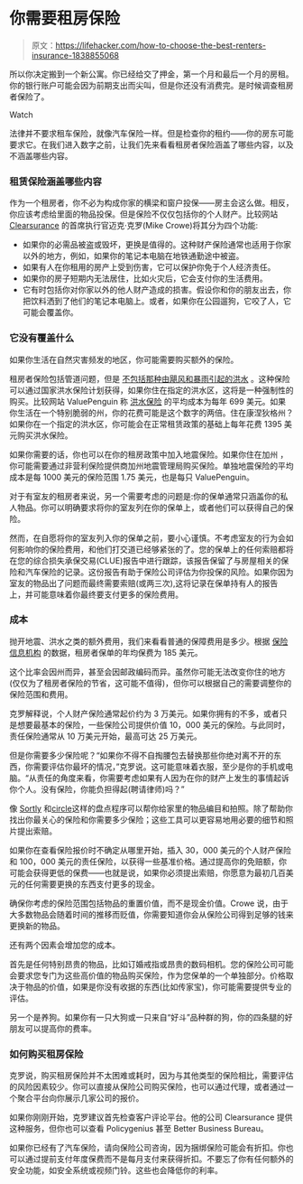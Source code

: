 # 你需要租房保险

> 原文：<https://lifehacker.com/how-to-choose-the-best-renters-insurance-1838855068>

所以你决定搬到一个新公寓。你已经给交了押金，第一个月和最后一个月的房租。你的银行账户可能会因为前期支出而尖叫，但是你还没有消费完。是时候调查租房者保险了。

Watch

法律并不要求租车保险，就像汽车保险一样。但是检查你的租约——你的房东可能要求它。在我们进入数字之前，让我们先来看看租房者保险涵盖了哪些内容，以及不涵盖哪些内容。

### **租赁保险涵盖哪些内容**

作为一个租房者，你不必为构成你家的横梁和窗户投保——房主会这么做。相反，你应该考虑给里面的物品投保。但是保险不仅仅包括你的个人财产。比较网站 [Clearsurance](https://clearsurance.com/) 的首席执行官迈克·克罗(Mike Crowe)将其分为四个功能:

*   如果你的必需品被盗或毁坏，更换是值得的。这种财产保险通常也适用于你家以外的地方，例如，如果你的笔记本电脑在地铁通勤途中被盗。
*   如果有人在你租用的房产上受到伤害，它可以保护你免于个人经济责任。
*   如果你的房子短期内无法居住，比如火灾后，它会支付你的生活费用。
*   它有时包括你对你家以外的他人财产造成的损害。假设你和你的朋友出去，你把饮料洒到了他们的笔记本电脑上。或者，如果你在公园遛狗，它咬了人，它可能会覆盖你。

### **它没有覆盖什么**

如果你生活在自然灾害频发的地区，你可能需要购买额外的保险。

租房者保险包括管道问题，但是 [不包括那种由飓风和暴雨引起的洪水](https://twocents.lifehacker.com/what-you-need-to-know-about-flood-insurance-1829264445) 。这种保险可以通过国家洪水保险计划获得，如果你住在指定的洪水区，这将是一种强制性的购买。比较网站 ValuePenguin 称 [洪水保险](https://www.valuepenguin.com/average-cost-flood-insurance) 的平均成本为每年 699 美元。如果你生活在一个特别脆弱的州，你的花费可能是这个数字的两倍。住在康涅狄格州？如果你在一个指定的洪水区，你可能会在正常租赁政策的基础上每年花费 1395 美元购买洪水保险。

如果你需要的话，你也可以在你的租房政策中加入地震保险。如果你住在加州 ，你可能需要通过非营利保险提供商加州地震管理局购买保险。单独地震保险的平均成本是每 1000 美元的保险范围 1.75 美元，也是每只 ValuePenguin。

对于有室友的租房者来说，另一个需要考虑的问题是:你的保单通常只涵盖你的私人物品。你可以明确要求将你的室友列在你的保单上，或者他们可以获得自己的保险。

然而，在自愿将你的室友列入你的保单之前，要小心谨慎。不考虑室友的行为会如何影响你的保险费用，和他们打交道已经够紧张的了。您的保单上的任何索赔都将在您的综合损失承保交易(CLUE)报告中进行跟踪，该报告保留了与房屋相关的保险和汽车保险的记录。这份报告有助于保险公司评估为你投保的风险。如果你因为室友的物品出了问题而最终需要索赔(或两三次),这将记录在保单持有人的报告上，并可能意味着你最终要支付更多的保险费用。

### **成本**

抛开地震、洪水之类的额外费用，我们来看看普通的保障费用是多少。根据 [保险信息机构](https://www.iii.org/fact-statistic/facts-statistics-homeowners-and-renters-insurance) 的数据，租房者保单的年均保费为 185 美元。

这个比率会因州而异，甚至会因邮政编码而异。虽然你可能无法改变你住的地方(仅仅为了租房者保险的节省，这可能不值得)，但你可以根据自己的需要调整你的保险范围和费用。

克罗解释说，个人财产保险通常起价约为 3 万美元。如果你拥有的不多，或者只是想要最基本的保险，一些保险公司提供价值 10，000 美元的保险。与此同时，责任保险通常从 10 万美元开始，最高可达 25 万美元。

但是你需要多少保险呢？“如果你不得不自掏腰包去替换那些你绝对离不开的东西，你需要评估你最坏的情况，”克罗说。这可能意味着衣服，至少是你的手机或电脑。“从责任的角度来看，你需要考虑如果有人因为在你的财产上发生的事情起诉你个人。没有保险，你能负担得起(聘请律师)吗？”

像 [Sortly](https://www.sortly.com/pricing/) 和[circle](https://apps.apple.com/ca/app/encircle/id604527488)这样的盘点程序可以帮你给家里的物品编目和拍照。除了帮助你找出你最关心的保险和你需要多少保险；这些工具可以更容易地用必要的细节和照片提出索赔。

如果你在查看保险报价时不确定从哪里开始，插入 30，000 美元的个人财产保险和 100，000 美元的责任保险，以获得一些基准价格。通过提高你的免赔额，你可能会获得更低的保费——也就是说，如果你必须提出索赔，你愿意为最初几百美元的任何需要更换的东西支付更多的现金。

确保你考虑的保险范围包括物品的重置价值，而不是现金价值。Crowe 说，由于大多数物品会随着时间的推移而贬值，你需要知道你会从保险公司得到足够的钱来更换新的物品。

还有两个因素会增加您的成本。

首先是任何特别昂贵的物品，比如订婚戒指或昂贵的数码相机。您的保险公司可能会要求您专门为这些高价值的物品购买保险，作为您保单的一个单独部分。价格取决于物品的价值，如果是你没有收据的东西(比如传家宝)，你可能需要提供专业的评估。

另一个是养狗。如果你有一只大狗或一只来自“好斗”品种群的狗，你的四条腿的好朋友可以提高你的费率。

### **如何购买租房保险**

克罗说，购买租房保险并不太困难或耗时，因为与其他类型的保险相比，需要评估的风险因素较少。你可以直接从保险公司购买保险，也可以通过代理，或者通过一个聚合平台向你展示几家公司的报价。

如果你刚刚开始，克罗建议首先检查客户评论平台。他的公司 Clearsurance 提供这种服务，但你也可以查看 Policygenius 甚至 Better Business Bureau。

如果你已经有了汽车保险，请向保险公司咨询，因为捆绑保险可能会有折扣。你也可以通过提前支付年度保费而不是每月支付来获得折扣。不要忘了你有任何额外的安全功能，如安全系统或视频门铃。这些也会降低你的利率。